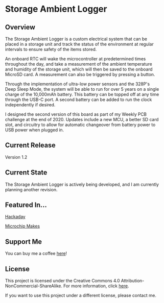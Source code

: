 # Storage Ambient Logger

## Overview
The Storage Ambient Logger is a custom electrical system that can be placed in a storage unit and track the status of the environment at regular intervals to ensure safety of the items stored.

An onboard RTC will wake the microcontroller at predetermined times throughout the day, and take a measurement of the ambient temperature and humidity of the storage unit, which will then be saved to the onboard MicroSD card. A measurement can also be triggered by pressing a button.

Through the implementation of ultra-low power sensors and the 328P's Deep Sleep Mode, the system will be able to run for over 5 years on a single charge of the 10,000mAh battery. This battery can be topped off at any time through the USB-C port. A second battery can be added to run the clock independently if desired.

I designed the second version of this board as part of my Weekly PCB challenge at the end of 2020. Updates include a new MCU, a better SD card slot, and circuitry to allow for automatic changeover from battery power to USB power when plugged in. 

## Current Release
Version 1.2

## Current State
The Storage Ambient Logger is actively being developed, and I am currently planning another revision.  

## Featured In...
[Hackaday](https://hackaday.com/2020/09/26/soldering-practice-kit-remains-useful-after-completion/)

[Microchip Makes](https://www.instagram.com/p/CEpuBLDH5r5/)

## Support Me
You can buy me a coffee [here](https://www.buymeacoffee.com/jimheaney)!

## License
This project is licensed under the Creative Commons 4.0 Attribution-NonCommercial-ShareAlike. For more information, click [here](https://creativecommons.org/licenses/by-nc-sa/4.0/).

If you want to use this project under a different license, please contact me. 
